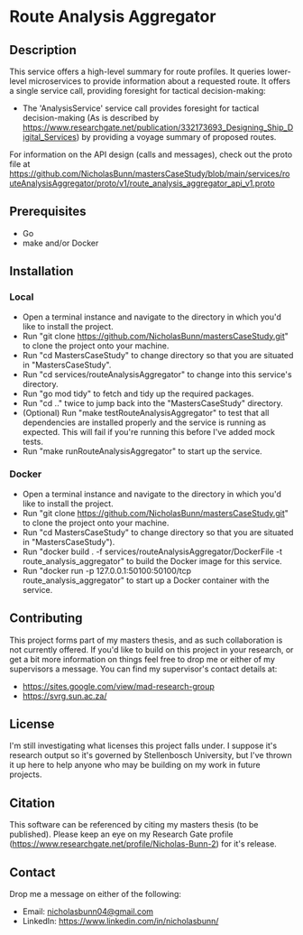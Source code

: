 # **Route Analysis Aggregator**

## **Description**

This service offers a high-level summary for route profiles. It queries lower-level microservices to provide information about a requested route. It offers a single service call, providing foresight for tactical decision-making:

- The 'AnalysisService' service call provides foresight for tactical decision-making (As is described by https://www.researchgate.net/publication/332173693_Designing_Ship_Digital_Services) by providing a voyage summary of proposed routes.

For information on the API design (calls and messages), check out the proto file at https://github.com/NicholasBunn/mastersCaseStudy/blob/main/services/routeAnalysisAggregator/proto/v1/route_analysis_aggregator_api_v1.proto

## **Prerequisites**

- Go
- make and/or Docker

## **Installation**

### **Local**

- Open a terminal instance and navigate to the directory in which you'd like to install the project.
- Run "git clone https://github.com/NicholasBunn/mastersCaseStudy.git" to clone the project onto your machine.
- Run "cd MastersCaseStudy" to change directory so that you are situated in "MastersCaseStudy".
- Run "cd services/routeAnalysisAggregator" to change into this service's directory.
- Run "go mod tidy" to fetch and tidy up the required packages.
- Run "cd .." twice to jump back into the "MastersCaseStudy" directory.
- (Optional) Run "make testRouteAnalysisAggregator" to test that all dependencies are installed properly and the service is running as expected. This will fail if you're running this before I've added mock tests.
- Run "make runRouteAnalysisAggregator" to start up the service.

### **Docker**

- Open a terminal instance and navigate to the directory in which you'd like to install the project.
- Run "git clone https://github.com/NicholasBunn/mastersCaseStudy.git" to clone the project onto your machine.
- Run "cd MastersCaseStudy" to change directory so that you are situated in "MastersCaseStudy").
- Run "docker build . -f services/routeAnalysisAggregator/DockerFile -t route_analysis_aggregator" to build the Docker image for this service.
- Run "docker run -p 127.0.0.1:50100:50100/tcp route_analysis_aggregator" to start up a Docker container with the service.

## **Contributing**

This project forms part of my masters thesis, and as such collaboration is not currently offered. If you'd like to build on this project in your research, or get a bit more information on things feel free to drop me or either of my supervisors a message. You can find my supervisor's contact details at:

- https://sites.google.com/view/mad-research-group
- https://svrg.sun.ac.za/

## **License**

I'm still investigating what licenses this project falls under. I suppose it's research output so it's governed by Stellenbosch University, but I've thrown it up here to help anyone who may be building on my work in future projects.

## **Citation**

This software can be referenced by citing my masters thesis (to be published). Please keep an eye on my Research Gate profile (https://www.researchgate.net/profile/Nicholas-Bunn-2) for it's release.

## **Contact**

Drop me a message on either of the following:

- Email: nicholasbunn04@gmail.com
- LinkedIn: https://www.linkedin.com/in/nicholasbunn/
